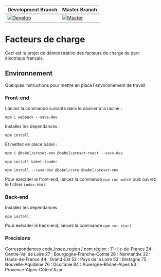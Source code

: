 
| Development Branch | Master Branch | 
| --------------- | --------------- | 
| [![Develop](https://travis-ci.org/PETILLON-Sebastien/facteurs_charge.svg?branch=develop)](https://travis-ci.org/PETILLON-Sebastien/facteurs_charge)| [![Master](https://travis-ci.org/PETILLON-Sebastien/facteurs_charge.svg?branch=master)](https://travis-ci.org/PETILLON-Sebastien/facteurs_charge) |



# Facteurs de charge

Ceci est le projet de démonstration des facteurs de charge du parc électrique français.

## Environnement

Quelques instructions pour mettre en place l'environnement de travail

### Front-end

Lancez la commande suivante dans le dossier à la racine :

```npm i webpack --save-dev```

Installez les dépendances :

```npm install```

Et mettez en place babel :

```npm i @babel/preset-env @babel/preset-react --save-dev```

```npm install babel-loader```

```npm install --save-dev @babel/core @babel/preset-env```

Pour exécuter le front-end, lancez la commande
```npm run watch```
puis ouvrez le fichier `index.html`.

### Back-end

Installez les dépendances :

```npm install```

Pour exécuter le back-end, lancez la commande
```npm run start```

### Précisions

Correspondances code_insee_region / nom région :
11 : Ile-de-France
24 : Centre-Val de Loire
27 : Bourgogne-Franche-Comté
28 : Normandie
32 : Hauts-de-France
44 : Grand-Est
52 : Pays de la Loire
53 : Bretagne
75 : Nouvelle-Aquitaine
76 : Occitanie
84 : Auvergne-Rhône-Alpes
93 : Provence-Alpes-Côte d'Azur
